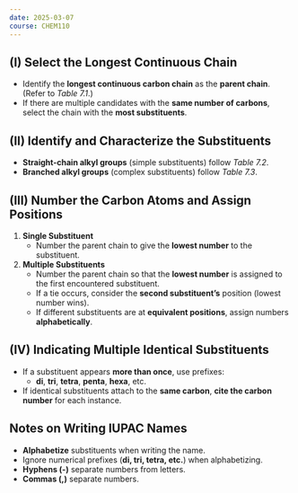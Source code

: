 ```yaml
---
date: 2025-03-07
course: CHEM110
---
```


## (I) Select the Longest Continuous Chain  
- Identify the **longest continuous carbon chain** as the **parent chain**. (Refer to *Table 7.1*.)  
- If there are multiple candidates with the **same number of carbons**, select the chain with the **most substituents**.  

## (II) Identify and Characterize the Substituents  
- **Straight-chain alkyl groups** (simple substituents) follow *Table 7.2*.  
- **Branched alkyl groups** (complex substituents) follow *Table 7.3*.  

## (III) Number the Carbon Atoms and Assign Positions  
1. **Single Substituent**  
   - Number the parent chain to give the **lowest number** to the substituent.  
2. **Multiple Substituents**  
   - Number the parent chain so that the **lowest number** is assigned to the first encountered substituent.  
   - If a tie occurs, consider the **second substituent’s** position (lowest number wins).  
   - If different substituents are at **equivalent positions**, assign numbers **alphabetically**.  

## (IV) Indicating Multiple Identical Substituents  
- If a substituent appears **more than once**, use prefixes:  
  - **di**, **tri**, **tetra**, **penta**, **hexa**, etc.  
- If identical substituents attach to the **same carbon**, **cite the carbon number** for each instance.  

## Notes on Writing IUPAC Names  
- **Alphabetize** substituents when writing the name.  
- Ignore numerical prefixes (**di, tri, tetra, etc.**) when alphabetizing.  
- **Hyphens (-)** separate numbers from letters.  
- **Commas (,)** separate numbers.  
